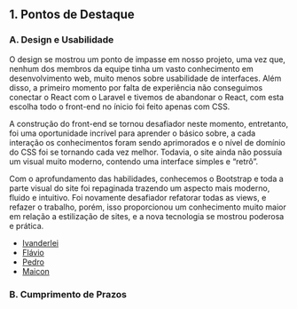 ## 1. Pontos de Destaque

### A. Design e Usabilidade
  O design se mostrou um ponto de impasse em nosso projeto, uma vez que, nenhum dos membros da equipe tinha um vasto conhecimento em desenvolvimento web, muito menos sobre usabilidade de interfaces. Além disso, a primeiro momento por falta de experiência não conseguimos conectar o React com o Laravel e tivemos de abandonar o React, com esta escolha todo o front-end no ínicio foi feito apenas com CSS. 
  
  A construção do front-end se tornou desafiador neste momento, entretanto, foi uma oportunidade incrível para aprender o básico sobre, a cada interação os conhecimentos foram sendo aprimorados e o nível de domínio do CSS foi se tornando cada vez melhor. Todavia, o site ainda não possuía um visual muito moderno, contendo uma interface simples e “retrô”.
  
  Com o aprofundamento das habilidades, conhecemos o Bootstrap e toda a parte visual do site foi repaginada trazendo um aspecto mais moderno, fluido e intuitivo. Foi novamente desafiador refatorar todas as views, e refazer o trabalho, porém, isso proporcionou um conhecimento muito maior em relação a estilização de sites, e a nova tecnologia se mostrou poderosa e prática.
- [Ivanderlei](https://github.com/Filinho) 
- [Flávio](https://github.com/flaviorss)
- [Pedro](https://github.com/pedrogabdias)
- [Maicon](https://github.com/maiconpml)

### B. Cumprimento de Prazos
